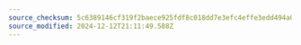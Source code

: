 ```yaml
---
source_checksum: 5c6389146cf319f2baece925fdf8c018dd7e3efc4effe3edd494a0e680054745
source_modified: 2024-12-12T21:11:49.588Z
---
```


